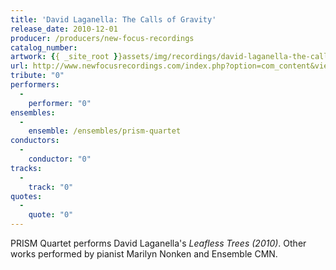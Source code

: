 ```yaml
---
title: 'David Laganella: The Calls of Gravity'
release_date: 2010-12-01
producer: /producers/new-focus-recordings
catalog_number: 
artwork: {{ _site_root }}assets/img/recordings/david-laganella-the-calls-of-gravity.jpg
url: http://www.newfocusrecordings.com/index.php?option=com_content&view=article&id=109&Itemid=219
tribute: "0"
performers: 
  -
    performer: "0"
ensembles: 
  -
    ensemble: /ensembles/prism-quartet
conductors: 
  -
    conductor: "0"
tracks: 
  -
    track: "0"
quotes: 
  -
    quote: "0"
---
```

PRISM Quartet performs David Laganella's *Leafless Trees (2010)*.  Other works performed by pianist Marilyn Nonken and Ensemble CMN.